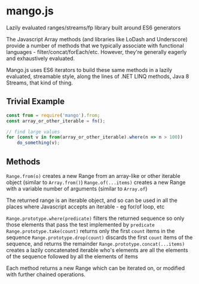 # mango.js
Lazily evaluated ranges/streams/fp library built around ES6 generators

The Javascript Array methods (and libraries like LoDash and Underscore) provide a number of methods that we typically associate with functional languages - filter/concat/forEach/etc.  However, they're generally eagerly and exhaustively evaluated.

Mango.js uses ES6 iterators to build these same methods in a lazily evaluated, streamable style, along the lines of .NET LINQ methods, Java 8 Streams, that kind of thing.


## Trivial Example

```javascript
const from = require('mango').from;
const array_or_other_iterable = fn();

// find large values
for (const v in from(array_or_other_iterable).where(n => n > 100))
    do_something(v);

```

## Methods
`Range.from(o)` creates a new Range from an array-like or other iterable object (similar to `Array.from()`)
`Range.of(...items)` creates a new Range with a variable number of arguments (similar to `Array.of`)

The returned range is an iterable object, and so can be used in all the places where Javascript accepts an iterable - eg for/of loop, etc

`Range.prototype.where(predicate)` filters the returned sequence so only those elements that pass the test implemented by `predicate`
`Range.prototype.take(count)` returns only the first `count` items in the sequence
`Range.prototype.drop(count)` discards the first `count` items of the sequence, and returns the remainder
`Range.prototype.concat(...items)` creates a lazily concatenated iterable who's elements are all the elements of the sequence followed by all the elements of items

Each method returns a new Range which can be iterated on, or modified with further chained operations.